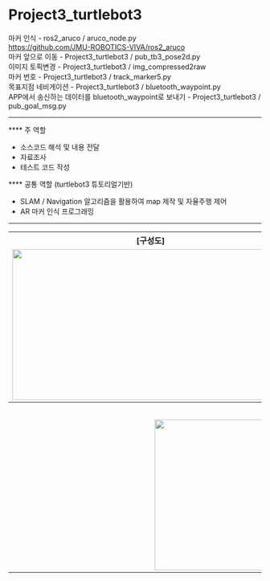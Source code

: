 # Project3_turtlebot3
마커 인식	- ros2_aruco / aruco_node.py  
      https://github.com/JMU-ROBOTICS-VIVA/ros2_aruco  
마커 앞으로 이동 - Project3_turtlebot3 / pub_tb3_pose2d.py  
이미지 토픽변경	- Project3_turtlebot3 / img_compressed2raw  
마커 번호  	- Project3_turtlebot3 / track_marker5.py  
목표지점 네비게이션 - Project3_turtlebot3 / bluetooth_waypoint.py  
APP에서 송신하는 데이터를 bluetooth_waypoint로 보내기 - Project3_turtlebot3 / pub_goal_msg.py  


---


**** 주 역할
- 소스코드 해석 및 내용 전달  
- 자료조사  
- 테스트 코드 작성  

**** 공통 역할
  (turtlebot3 튜토리얼기반)  
- SLAM / Navigation 알고리즘을 활용하여 map 제작 및 자율주행 제어  
- AR 마커 인식 프로그래밍  

---



<table>
  <tr>
    <th>
      [구성도]
    </th>
    <th>
      [구현모습]
    </th>
  </tr> 
  <tr>
    <td>
      <img src="https://user-images.githubusercontent.com/77370836/224692546-ce31f34f-9563-4815-b7b1-38ea10c3dade.png" width="550" height="300">
    </td>
    <td>
      <img src="https://user-images.githubusercontent.com/77370836/224692660-e935e5fe-21e5-4f27-a68a-4d9d803c0c78.png" width="550" height="300">
    </td>
  </tr>
  <tr>
    <th colspan="2">
      [프로젝트 영상]
    </th>
  </tr>
  <tr>
    <td colspan="2" align=center>
      <img src="https://user-images.githubusercontent.com/77370836/224596940-4b87ff9f-50c3-4b59-bad4-ab3b9b408a2f.gif" width="550" height="300">
    </td>
  </tr>
</table>

